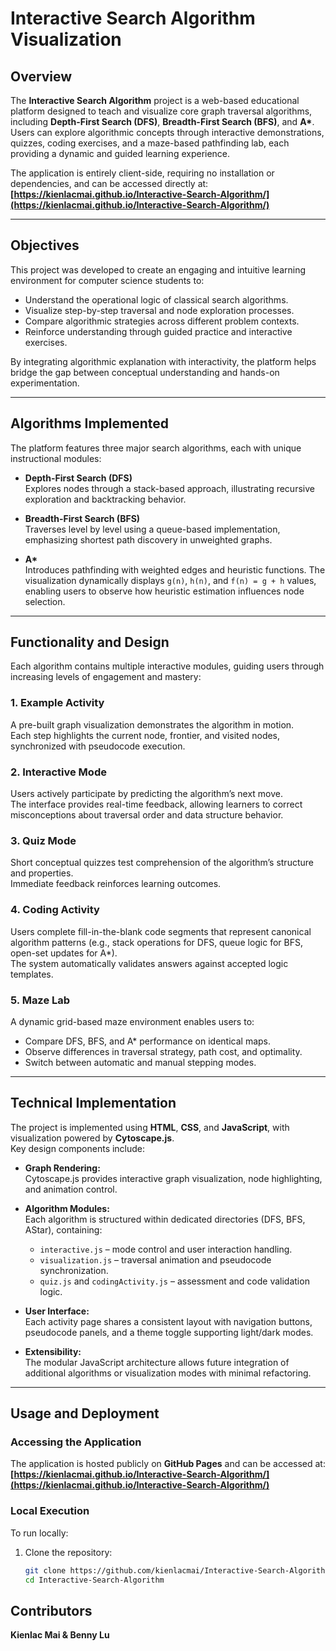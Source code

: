 # Interactive Search Algorithm Visualization

## Overview
The **Interactive Search Algorithm** project is a web-based educational platform designed to teach and visualize core graph traversal algorithms, including **Depth-First Search (DFS)**, **Breadth-First Search (BFS)**, and **A\***.  
Users can explore algorithmic concepts through interactive demonstrations, quizzes, coding exercises, and a maze-based pathfinding lab, each providing a dynamic and guided learning experience.

The application is entirely client-side, requiring no installation or dependencies, and can be accessed directly at:  
**[https://kienlacmai.github.io/Interactive-Search-Algorithm/](https://kienlacmai.github.io/Interactive-Search-Algorithm/)**

---

## Objectives
This project was developed to create an engaging and intuitive learning environment for computer science students to:
- Understand the operational logic of classical search algorithms.
- Visualize step-by-step traversal and node exploration processes.
- Compare algorithmic strategies across different problem contexts.
- Reinforce understanding through guided practice and interactive exercises.

By integrating algorithmic explanation with interactivity, the platform helps bridge the gap between conceptual understanding and hands-on experimentation.

---

## Algorithms Implemented
The platform features three major search algorithms, each with unique instructional modules:

- **Depth-First Search (DFS)**  
  Explores nodes through a stack-based approach, illustrating recursive exploration and backtracking behavior.

- **Breadth-First Search (BFS)**  
  Traverses level by level using a queue-based implementation, emphasizing shortest path discovery in unweighted graphs.

- **A\***  
  Introduces pathfinding with weighted edges and heuristic functions. The visualization dynamically displays `g(n)`, `h(n)`, and `f(n) = g + h` values, enabling users to observe how heuristic estimation influences node selection.

---

## Functionality and Design
Each algorithm contains multiple interactive modules, guiding users through increasing levels of engagement and mastery:

### 1. Example Activity
A pre-built graph visualization demonstrates the algorithm in motion.  
Each step highlights the current node, frontier, and visited nodes, synchronized with pseudocode execution.

### 2. Interactive Mode
Users actively participate by predicting the algorithm’s next move.  
The interface provides real-time feedback, allowing learners to correct misconceptions about traversal order and data structure behavior.

### 3. Quiz Mode
Short conceptual quizzes test comprehension of the algorithm’s structure and properties.  
Immediate feedback reinforces learning outcomes.

### 4. Coding Activity
Users complete fill-in-the-blank code segments that represent canonical algorithm patterns (e.g., stack operations for DFS, queue logic for BFS, open-set updates for A\*).  
The system automatically validates answers against accepted logic templates.

### 5. Maze Lab
A dynamic grid-based maze environment enables users to:
- Compare DFS, BFS, and A\* performance on identical maps.
- Observe differences in traversal strategy, path cost, and optimality.
- Switch between automatic and manual stepping modes.

---

## Technical Implementation
The project is implemented using **HTML**, **CSS**, and **JavaScript**, with visualization powered by **Cytoscape.js**.  
Key design components include:

- **Graph Rendering:**  
  Cytoscape.js provides interactive graph visualization, node highlighting, and animation control.

- **Algorithm Modules:**  
  Each algorithm is structured within dedicated directories (DFS, BFS, AStar), containing:
  - `interactive.js` – mode control and user interaction handling.  
  - `visualization.js` – traversal animation and pseudocode synchronization.  
  - `quiz.js` and `codingActivity.js` – assessment and code validation logic.  

- **User Interface:**  
  Each activity page shares a consistent layout with navigation buttons, pseudocode panels, and a theme toggle supporting light/dark modes.

- **Extensibility:**  
  The modular JavaScript architecture allows future integration of additional algorithms or visualization modes with minimal refactoring.

---

## Usage and Deployment

### Accessing the Application
The application is hosted publicly on **GitHub Pages** and can be accessed at:  
**[https://kienlacmai.github.io/Interactive-Search-Algorithm/](https://kienlacmai.github.io/Interactive-Search-Algorithm/)**

### Local Execution
To run locally:
1. Clone the repository:
   ```bash
   git clone https://github.com/kienlacmai/Interactive-Search-Algorithm.git
   cd Interactive-Search-Algorithm
   
## Contributors
**Kienlac Mai & Benny Lu**
